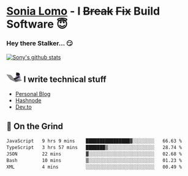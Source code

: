 # [Sonia Lomo](https://sonylomo.github.io/) - I ~~Break~~ ~~Fix~~ Build Software 😇
### Hey there Stalker... 😏 

<a href="https://github.com/sonylomo/github-readme-stats">
  <img align="center" src="https://media.giphy.com/media/lU05nFSW6Y2A/giphy.gif" alt="Sony's github stats" />
</a>

## <img src="assets/devcat.gif" width="40"> I write technical stuff
- [Personal Blog](https://www.sonylomo.dev/blog)
- [Hashnode](https://sonylomo.hashnode.dev/)
- [Dev.to](https://dev.to/sonylomo)

## 🤡 On the Grind
<!--START_SECTION:waka-->

```txt
JavaScript   9 hrs 9 mins    ████████████████▓░░░░░░░░   66.63 %
TypeScript   3 hrs 57 mins   ███████▒░░░░░░░░░░░░░░░░░   28.74 %
JSON         22 mins         ▓░░░░░░░░░░░░░░░░░░░░░░░░   02.68 %
Bash         10 mins         ▒░░░░░░░░░░░░░░░░░░░░░░░░   01.23 %
XML          4 mins          ░░░░░░░░░░░░░░░░░░░░░░░░░   00.49 %
```

<!--END_SECTION:waka-->
